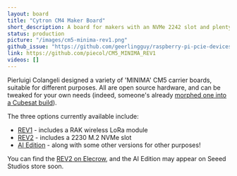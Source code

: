 ```yaml
---
layout: board
title: "Cytron CM4 Maker Board"
short_description: A board for makers with an NVMe 2242 slot and plenty of GPIO and Grove and Stemma QT ports.
status: production
picture: "/images/cm5-minima-rev1.png"
github_issue: "https://github.com/geerlingguy/raspberry-pi-pcie-devices/issues/705"
link: https://github.com/piecol/CM5_MINIMA_REV1
videos: []
---
```

Pierluigi Colangeli designed a variety of 'MINIMA' CM5 carrier boards, suitable for different purposes. All are open source hardware, and can be tweaked for your own needs (indeed, someone's already [morphed one into a Cubesat build](https://www.youtube.com/watch?v=EpIjtnP0WAk)).

The three options currently available include:

  - [REV1](https://github.com/piecol/CM5_MINIMA_REV1) - includes a RAK wireless LoRa module
  - [REV2](https://github.com/piecol/CM5_MINIMA_REV2) - includes a 2230 M.2 NVMe slot
  - [AI Edition](https://www.linkedin.com/posts/pierluigi-colangeli_minima-cm5-oshw-activity-7327603359085940736-F8av) - along with some other versions for other purposes!

You can find the [REV2 on Elecrow](https://www.elecrow.com/cm5-minima-r-2.html), and the AI Edition may appear on Seeed Studios store soon.
